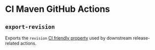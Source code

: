 # CI Maven GitHub Actions

## `export-revision`

Exports the `revision` [CI friendly property](https://maven.apache.org/maven-ci-friendly.html)
used by downstream release-related actions.
